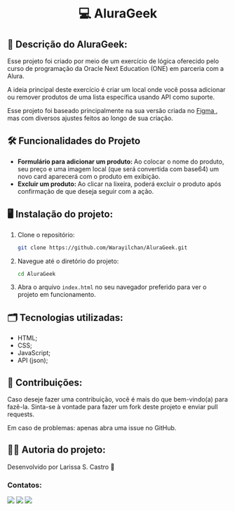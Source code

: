 <h1 align = center> 💻 AluraGeek </h1>

<h2> 📄 Descrição do AluraGeek: </h2>
<p> Esse projeto foi criado por meio de um exercício de lógica oferecido pelo curso de programação da Oracle Next Education (ONE) em parceria com a Alura. </p>
<p> A ideia principal deste exercício é criar um local onde você possa adicionar ou remover produtos de uma lista específica usando API como suporte. </p>
<p> Esse projeto foi baseado principalmente na sua versão criada no <a href = "https://www.figma.com/design/NXh2G2nJXCerJRF9vKENN5/AluraGeek---Shadow-version?node-id=0-1&p=f&t=eh4TZZHN5INx9smN-0"> Figma </a>, mas com diversos ajustes feitos ao longo de sua criação. </p>

<h2> 🛠️ Funcionalidades do Projeto </h2>

- <b> Formulário para adicionar um produto: </b> Ao colocar o nome do produto, seu preço e uma imagem local (que será convertida com base64) um novo card aparecerá com o produto em exibição.
- <b> Excluir um produto: </b> Ao clicar na lixeira, poderá excluir o produto após confirmação de que deseja seguir com a ação.

<h2> 🖥️ Instalação do projeto: </h2>

1. Clone o repositório:
   ```sh
   git clone https://github.com/Warayilchan/AluraGeek.git
   ```

2. Navegue até o diretório do projeto:
   ```sh
   cd AluraGeek
   ```

3. Abra o arquivo `index.html` no seu navegador preferido para ver o projeto em funcionamento.

<h2> 🗂 Tecnologias utilizadas: </h2>

- HTML;
- CSS;
- JavaScript;
- API (json);

<h2> 🤝 Contribuições: </h2>
<p> Caso deseje fazer uma contribuição, você é mais do que bem-vindo(a) para fazê-la. Sinta-se à vontade para fazer um fork deste projeto e enviar pull requests. </p>
<p> Em caso de problemas: apenas abra uma issue no GitHub. </p>

<h2> 👩🏼 Autoria do projeto: </h2>

Desenvolvido por Larissa S. Castro 🦕

<h3> Contatos: </h3>

<div>
<a href="https://instagram.com/brazillian.rapunzel" target="_blank"><img loading="lazy" src="https://img.shields.io/badge/-Instagram-%23E4405F?style=for-the-badge&logo=instagram&logoColor=white" target="_blank"></a>
<a href = "mailto:contato@larisousacastro@gmail.com"><img loading="lazy" src="https://img.shields.io/badge/Gmail-D14836?style=for-the-badge&logo=gmail&logoColor=white" target="_blank"></a>
<a href="https://www.linkedin.com/in/larissa-de-sousa-castro-a91880204/" target="_blank"><img loading="lazy" src="https://img.shields.io/badge/-LinkedIn-%230077B5?style=for-the-badge&logo=linkedin&logoColor=white" target="_blank"></a>   
</div>

